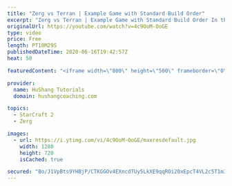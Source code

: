```yaml
---
title: "Zerg vs Terran | Example Game with Standard Build Order"
excerpt: "Zerg vs Terran | Example Game with Standard Build Order In this guide we learn how to defend early Terran attacks.  Coaching -------------------------------------------------------------------------- Interested in Starcraft lessons? Check out my website! I would love to help you improve and reach your"
originalUrl: https://youtube.com/watch?v=4c9OoM-OoGE
type: video
price: Free
length: PT10M29S
publishedDateTime: 2020-06-16T19:42:57Z
heat: 50

featuredContent: "<iframe width=\"800\" height=\"500\" frameborder=\"0\" src=\"https://www.youtube.com/embed/4c9OoM-OoGE\" allow=\"accelerometer; autoplay; encrypted-media; gyroscope; picture-in-picture\" allowfullscreen></iframe>"

provider:
  name: HuShang Tutorials
  domain: hushangcoaching.com

topics:
  - StarCraft 2
  - Zerg

images:
  - url: https://i.ytimg.com/vi/4c9OoM-OoGE/maxresdefault.jpg
    width: 1280
    height: 720
    isCached: true

secured: "Bo/J1VpBts9YHBjP/CTKGGOv4EXncdTUy5LkXE9qqROi20xEpcT4VL2c5T1m32aVOjS3I7gNrMc26+1aBKleRrU4hZp7jJR32HgPZtdl0P5Schwyn68vhOlfEDPN1V7whRlZrT9wD5T2m9JEHh8Gf75qxO9SMKTdBs5CDxtx0yhNRYzDrel+TD/KRS2bU3G07ufDYUVGJRKllEF6fJpnR9/6IgeLrZxwKMHWo4iElx3VdF4uWDngrGF9xZ4RkwP9a1k+1B6W145C99VgEkCgYy4h3l4vyfItCPOWJYOrq8ZMO26X/hO9VDwriVM0yaG3ifQRM+V53jwC5cbYSc+9BSBKWdaNrmOCmpP/FzsfcIoIdWs0yiM70fFOm/heWgcOaWt+gKdhkdfzdI5vj0BJHwc6JscOnSxIui1e+ynExwY=;BK5sWXnlEqazNfEQc95OWg=="
---
```


